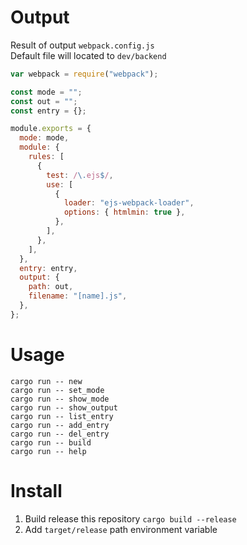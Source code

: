 # Output

Result of output `webpack.config.js`  
Default file will located to `dev/backend`

```js
var webpack = require("webpack");

const mode = "";
const out = "";
const entry = {};

module.exports = {
  mode: mode,
  module: {
    rules: [
      {
        test: /\.ejs$/,
        use: [
          {
            loader: "ejs-webpack-loader",
            options: { htmlmin: true },
          },
        ],
      },
    ],
  },
  entry: entry,
  output: {
    path: out,
    filename: "[name].js",
  },
};
```

# Usage

```
cargo run -- new
cargo run -- set_mode
cargo run -- show_mode
cargo run -- show_output
cargo run -- list_entry
cargo run -- add_entry
cargo run -- del_entry
cargo run -- build
cargo run -- help
```

# Install

1. Build release this repository
   `cargo build --release`
2. Add `target/release` path environment variable
